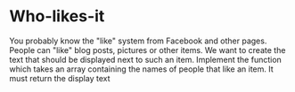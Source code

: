 # Who-likes-it
You probably know the "like" system from Facebook and other pages. People can "like" blog posts, pictures or other items. We want to create the text that should be displayed next to such an item.  Implement the function which takes an array containing the names of people that like an item. It must return the display text 
